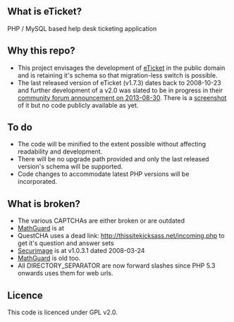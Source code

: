 ## What is eTicket?
PHP / MySQL based help desk ticketing application

## Why this repo?
* This project envisages the development of [eTicket](http://www.eticketsupport.com) in the public domain and is retaining it's schema so that migration-less switch is possible.
* The last released version of eTicket (v1.7.3) dates back to 2008-10-23 and further development of a v2.0 was slated to be in progress in their [community forum announcement on 2013-08-30](http://www.eticketsupport.com/announcements/eticket-update/msg33310/?topicseen#new). There is a [screenshot](http://oi42.tinypic.com/6eojt2.jpg) of it but no code publicly available as yet.

## To do
* The code will be minified to the extent possible without affecting readability and development.
* There will be no upgrade path provided and only the last released version's schema will be supported.
* Code changes to accommodate latest PHP versions will be incorporated.

## What is broken?
* The various CAPTCHAs are either broken or are outdated
* [MathGuard](http://www.codegravity.com/projects/mathguard) is at
* QuestCHA uses a dead link: http://thissitekicksass.net/incoming.php to get it's question and answer sets
* [Securimage](http://www.phpcaptcha.org/) is at v1.0.3.1 dated 2008-03-24
* [MathGuard](http://www.codegravity.com/projects/mathguard) is old too.
* All DIRECTORY_SEPARATOR are now forward slashes since PHP 5.3 onwards uses them for web urls.

## Licence

This code is licenced under GPL v2.0.

